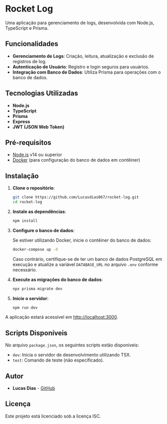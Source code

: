 # Rocket Log

Uma aplicação para gerenciamento de logs, desenvolvida com Node.js, TypeScript e Prisma.

## Funcionalidades

- **Gerenciamento de Logs**: Criação, leitura, atualização e exclusão de registros de log.
- **Autenticação de Usuário**: Registro e login seguros para usuários.
- **Integração com Banco de Dados**: Utiliza Prisma para operações com o banco de dados.

## Tecnologias Utilizadas

- **Node.js**
- **TypeScript**
- **Prisma**
- **Express**
- **JWT (JSON Web Token)**

## Pré-requisitos

- [Node.js](https://nodejs.org/) v14 ou superior
- [Docker](https://www.docker.com/) (para configuração do banco de dados em contêiner)

## Instalação

1. **Clone o repositório**:

    ```bash
    git clone https://github.com/Lucasdias067/rocket-log.git
    cd rocket-log
    ```

2. **Instale as dependências**:

    ```bash
    npm install
    ```

3. **Configure o banco de dados**:

    Se estiver utilizando Docker, inicie o contêiner do banco de dados:

    ```bash
    docker-compose up -d
    ```

    Caso contrário, certifique-se de ter um banco de dados PostgreSQL em execução e atualize a variável `DATABASE_URL` no arquivo `.env` conforme necessário.

4. **Execute as migrações do banco de dados**:

    ```bash
    npx prisma migrate dev
    ```

5. **Inicie o servidor**:

    ```bash
    npm run dev
    ```

A aplicação estará acessível em [http://localhost:3000](http://localhost:3000).

## Scripts Disponíveis

No arquivo `package.json`, os seguintes scripts estão disponíveis:

- `dev`: Inicia o servidor de desenvolvimento utilizando TSX.
- `test`: Comando de teste (não especificado).

## Autor

- **Lucas Dias** - [GitHub](https://github.com/Lucasdias067)

## Licença

Este projeto está licenciado sob a licença ISC.
